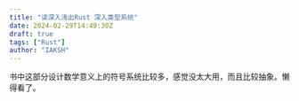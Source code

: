 ```yaml
---
title: "读深入浅出Rust 深入类型系统"
date: 2024-02-29T14:49:30Z
draft: true
tags: ["Rust"]
author: "IAKSH"
---
```


书中这部分设计数学意义上的符号系统比较多，感觉没太大用，而且比较抽象。懒得看了。